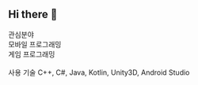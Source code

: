 ## Hi there 👋

관심분야
<br>
모바일 프로그래밍
<br>
게임 프로그래밍
<br>
<br>
사용 기술
C++, C#, Java, Kotlin, Unity3D, Android Studio


<!--
**insu57/insu57** is a ✨ _special_ ✨ repository because its `README.md` (this file) appears on your GitHub profile.

Here are some ideas to get you started:

- 🔭 I’m currently working on ...
- 🌱 I’m currently learning ...
- 👯 I’m looking to collaborate on ...
- 🤔 I’m looking for help with ...
- 💬 Ask me about ...
- 📫 How to reach me: ...
- 😄 Pronouns: ...
- ⚡ Fun fact: ...
-->
